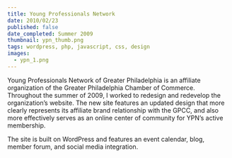 ```yaml
---
title: Young Professionals Network
date: 2010/02/23
published: false
date_completed: Summer 2009
thumbnail: ypn_thumb.png
tags: wordpress, php, javascript, css, design
images:
  - ypn_1.png
---
```


Young Professionals Network of Greater Philadelphia is an affiliate organization of the Greater Philadelphia Chamber of Commerce. Throughout the summer of 2009, I worked to redesign and redevelop the organization’s website. The new site features an updated design that more clearly represents its affiliate brand relationship with the GPCC, and also more effectively serves as an online center of community for YPN’s active membership.

The site is built on WordPress and features an event calendar, blog, member forum, and social media integration.
